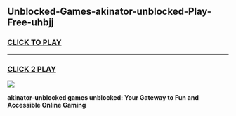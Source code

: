 
## Unblocked-Games-akinator-unblocked-Play-Free-uhbjj
<h3>
<a href="https://premium76.site?title=akinator-unblocked&ref=10A">CLICK TO PLAY</a></h3>
<hr>

<h3>
<a href="https://premium76.site?title=akinator-unblocked&ref=10A">CLICK 2 PLAY</a>
  
</h3>

<a href="https://premium76.site?title=akinator-unblocked&ref=10A"><img src="https://clearcache.store/games.png"></a>


**akinator-unblocked games unblocked: Your Gateway to Fun and Accessible Online Gaming**
